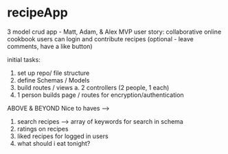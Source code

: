 # recipeApp

3 model crud app - Matt, Adam, & Alex
MVP
user story:
  collaborative online cookbook
  users can login and contribute recipes
  (optional - leave comments, have a like button)
 
initial tasks:
  1. set up repo/ file structure
  2. define Schemas / Models
  3. build routes / views 
        a. 2 controllers (2 people, 1 each)
  4. 1 person builds page / routes for encryption/authentication

ABOVE & BEYOND
Nice to haves -->
  1. search recipes --> array of keywords for search in schema
  2. ratings on recipes
  3. liked recipes for logged in users
  4. what should i eat tonight?
  
 

  
